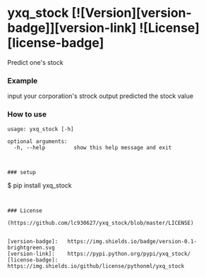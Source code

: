 # yxq_stock [![Version][version-badge]][version-link] ![License][license-badge]


Predict one's stock





### Example

input your corporation's strock
output predicted the stock value

### How to use

```
usage: yxq_stock [-h] 

optional arguments:
  -h, --help         show this help message and exit
  


### setup

```
$ pip install yxq_stock
```


### License

(https://github.com/lc930627/yxq_stock/blob/master/LICENSE)


[version-badge]:   https://img.shields.io/badge/version-0.1-brightgreen.svg
[version-link]:    https://pypi.python.org/pypi/yxq_stock/
[license-badge]:   https://img.shields.io/github/license/pythonml/yxq_stock